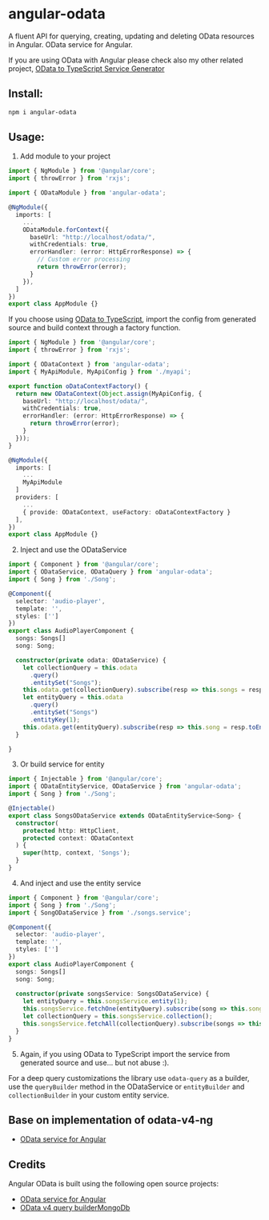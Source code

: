 # angular-odata

A fluent API for querying, creating, updating and deleting OData resources in Angular.
OData service for Angular.

If you are using OData with Angular please check also my other related project, [OData to TypeScript Service Generator](https://github.com/diegomvh/Od2Ts)

## Install:

```bash
npm i angular-odata
```

## Usage:

1) Add module to your project

```typescript
import { NgModule } from '@angular/core';
import { throwError } from 'rxjs';

import { ODataModule } from 'angular-odata';

@NgModule({
  imports: [
    ...
    ODataModule.forContext({
      baseUrl: "http://localhost/odata/",
      withCredentials: true,
      errorHandler: (error: HttpErrorResponse) => {
        // Custom error processing
        return throwError(error);
      }
    }),
  ]
})
export class AppModule {}
```

If you choose using [OData to TypeScript](https://github.com/diegomvh/Od2Ts), import the config from generated source and build context through a factory function.

```typescript
import { NgModule } from '@angular/core';
import { throwError } from 'rxjs';

import { ODataContext } from 'angular-odata';
import { MyApiModule, MyApiConfig } from './myapi';

export function oDataContextFactory() {
  return new ODataContext(Object.assign(MyApiConfig, {
    baseUrl: "http://localhost/odata/",
    withCredentials: true,
    errorHandler: (error: HttpErrorResponse) => {
      return throwError(error);
    }
  }));
}

@NgModule({
  imports: [
    ...
    MyApiModule
  ]
  providers: [
    ...
    { provide: ODataContext, useFactory: oDataContextFactory }
  ],
})
export class AppModule {}
```

2) Inject and use the ODataService

```typescript
import { Component } from '@angular/core';
import { ODataService, ODataQuery } from 'angular-odata';
import { Song } from './Song';

@Component({
  selector: 'audio-player',
  template: '',
  styles: ['']
})
export class AudioPlayerComponent {
  songs: Songs[]
  song: Song; 

  constructor(private odata: ODataService) { 
    let collectionQuery = this.odata
      .query()
      .entitySet("Songs");
    this.odata.get(collectionQuery).subscribe(resp => this.songs = resp.toEntitySet<Song>().getEntities())
    let entityQuery = this.odata
      .query()
      .entitySet("Songs")
      .entityKey(1);
    this.odata.get(entityQuery).subscribe(resp => this.song = resp.toEntity<Song>())
  }

}
```

3) Or build service for entity

```typescript
import { Injectable } from '@angular/core';
import { ODataEntityService, ODataService } from 'angular-odata';
import { Song } from './Song';

@Injectable()
export class SongsODataService extends ODataEntityService<Song> {
  constructor(
    protected http: HttpClient,
    protected context: ODataContext
  ) {
    super(http, context, 'Songs');
  } 
}
```

4) And inject and use the entity service

```typescript
import { Component } from '@angular/core';
import { Song } from './Song';
import { SongODataService } from './songs.service';

@Component({
  selector: 'audio-player',
  template: '',
  styles: ['']
})
export class AudioPlayerComponent {
  songs: Songs[]
  song: Song; 
  
  constructor(private songsService: SongsODataService) {
    let entityQuery = this.songsService.entity(1);
    this.songsService.fetchOne(entityQuery).subscribe(song => this.song = song)
    let collectionQuery = this.songsService.collection();
    this.songsService.fetchAll(collectionQuery).subscribe(songs => this.songs = songs)
  }
}
```

5) Again, if you using OData to TypeScript import the service from generated source and use... but not abuse :). 

For a deep query customizations the library use `odata-query` as a builder, use the `queryBuilder` method in the ODataService or `entityBuilder` and `collectionBuilder` in your custom entity service.

## Base on implementation of odata-v4-ng
 - [OData service for Angular](https://github.com/riccardomariani/odata-v4-ng)

## Credits
Angular OData is built using the following open source projects:
- [OData service for Angular](https://github.com/riccardomariani/odata-v4-ng)
- [OData v4 query builderMongoDb](https://github.com/techniq/odata-query)